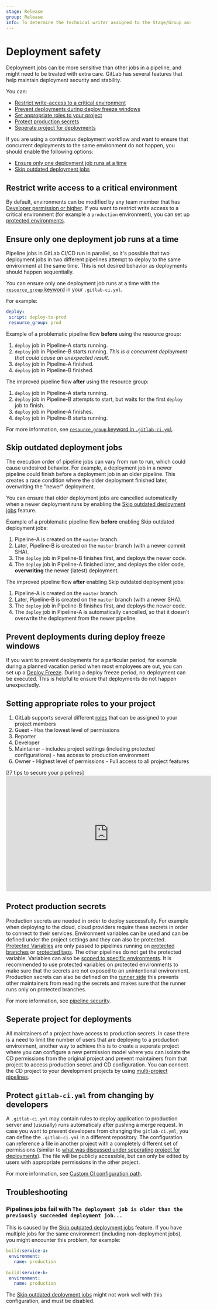 ```yaml
---
stage: Release
group: Release
info: To determine the technical writer assigned to the Stage/Group associated with this page, see https://about.gitlab.com/handbook/engineering/ux/technical-writing/#assignments
---
```

 
# Deployment safety
 
Deployment jobs can be more sensitive than other jobs in a pipeline,
and might need to be treated with extra care. GitLab has several features
that help maintain deployment security and stability.
 
You can:
 
- [Restrict write-access to a critical environment](#restrict-write-access-to-a-critical-environment)
- [Prevent deployments during deploy freeze windows](#prevent-deployments-during-deploy-freeze-windows)
- [Set appropriate roles to your project](#setting-appropriate-roles-to-your-project)
- [Protect production secrets](#protect-production-secrets)
- [Seperate project for deployments](#seperate-project-for-deployments)
 
If you are using a continuous deployment workflow and want to ensure that concurrent deployments to the same environment do not happen, you should enable the following options:
 
- [Ensure only one deployment job runs at a time](#ensure-only-one-deployment-job-runs-at-a-time)
- [Skip outdated deployment jobs](#skip-outdated-deployment-jobs)
 
## Restrict write access to a critical environment
 
By default, environments can be modified by any team member that has [Developer permission or higher](../../user/permissions.md#project-members-permissions).
If you want to restrict write access to a critical environment (for example a `production` environment),
you can set up [protected environments](protected_environments.md).
 
## Ensure only one deployment job runs at a time
 
Pipeline jobs in GitLab CI/CD run in parallel, so it's possible that two deployment
jobs in two different pipelines attempt to deploy to the same environment at the same
time. This is not desired behavior as deployments should happen sequentially.
 
You can ensure only one deployment job runs at a time with the [`resource_group` keyword](../yaml/README.md#resource_group) in your `.gitlab-ci.yml`.
 
For example:
 
```yaml
deploy:
 script: deploy-to-prod
 resource_group: prod
```
 
Example of a problematic pipeline flow **before** using the resource group:
 
1. `deploy` job in Pipeline-A starts running.
1. `deploy` job in Pipeline-B starts running. *This is a concurrent deployment that could cause an unexpected result.*
1. `deploy` job in Pipeline-A finished.
1. `deploy` job in Pipeline-B finished.
 
The improved pipeline flow **after** using the resource group:
 
1. `deploy` job in Pipeline-A starts running.
1. `deploy` job in Pipeline-B attempts to start, but waits for the first `deploy` job to finish.
1. `deploy` job in Pipeline-A finishes.
1. `deploy` job in Pipeline-B starts running.
 
For more information, see [`resource_group` keyword in `.gitlab-ci.yml`](../yaml/README.md#resource_group).
 
## Skip outdated deployment jobs
 
The execution order of pipeline jobs can vary from run to run, which could cause
undesired behavior. For example, a deployment job in a newer pipeline could
finish before a deployment job in an older pipeline.
This creates a race condition where the older deployment finished later,
overwriting the "newer" deployment.
 
You can ensure that older deployment jobs are cancelled automatically when a newer deployment
runs by enabling the [Skip outdated deployment jobs](../pipelines/settings.md#skip-outdated-deployment-jobs) feature.
 
Example of a problematic pipeline flow **before** enabling Skip outdated deployment jobs:
 
1. Pipeline-A is created on the `master` branch.
1. Later, Pipeline-B is created on the `master` branch (with a newer commit SHA).
1. The `deploy` job in Pipeline-B finishes first, and deploys the newer code.
1. The `deploy` job in Pipeline-A finished later, and deploys the older code, **overwriting** the newer (latest) deployment.
 
The improved pipeline flow **after** enabling Skip outdated deployment jobs:
 
1. Pipeline-A is created on the `master` branch.
1. Later, Pipeline-B is created on the `master` branch (with a newer SHA).
1. The `deploy` job in Pipeline-B finishes first, and deploys the newer code.
1. The `deploy` job in Pipeline-A is automatically cancelled, so that it doesn't overwrite the deployment from the newer pipeline.
 
## Prevent deployments during deploy freeze windows
 
If you want to prevent deployments for a particular period, for example during a planned
vacation period when most employees are out, you can set up a [Deploy Freeze](../../user/project/releases/index.md#prevent-unintentional-releases-by-setting-a-deploy-freeze).
During a deploy freeze period, no deployment can be executed. This is helpful to
ensure that deployments do not happen unexpectedly.
  
## Setting appropriate roles to your project
 
1. GitLab supports several different [roles](../../user/permissions.md#group-members-permissions) that can be assigned to your project members
  1. Guest - Has the lowest level of permissions
  1. Reporter
  1. Developer
  1. Maintainer - includes project settings (including protected configurations) - has access to production environment
  1. Owner - Highest level of permissions - Full access to all project features
 
[!7 tips to secure your pipelines]<iframe width="560" height="315" src="https://www.youtube.com/embed/Mq3C1KveDc0" frameborder="0" allow="accelerometer; autoplay; clipboard-write; encrypted-media; gyroscope; picture-in-picture" allowfullscreen></iframe>
 
## Protect production secrets
 
Production secrets are needed in order to deploy successfully. For example when deploying to the cloud, cloud providers require these secrets in order to connect to their services. Environment variables can be used and can be defined under the project settings and they can also be protected. [Protected Variables](../variables.md#protect-a-custom-variable)  are only passed to pipelines running on [protected branches](../../user/project/protected_branches.md) or [protected tags](../../user/project/protected_tags.md). The other pipelines do not get the protected variable.
Variables can also be [scoped to specific environments](../variables/where_variables_can_be_used.md#variables-with-an-environment-scope). It is recommended to use protected variables on protected environments to make sure that the secrets are not exposed to an unintentional environment. Production secrets can also be defined on the [runner side](../runners.md/#prevent-runners-from-revealing-sensitive-information) this prevents other maintainers from reading the secrets and makes sure that the runner runs only on protected branches.
 
For more information, see [pipeline security](../pipelines.md#pipeline-security-on-protected-branches).
 
## Seperate project for deployments
 
All maintainers of a project have access to production secrets. In case there is a need to limit the number of users that are deploying to a production environment, another way to achieve this is to create a seperate project where you can configure a new permission model where you can isolate the CD permissions from the original project and prevent maintainers from that project to access production secret and CD configuration. You can connect the CD project to your development projects by using [multi-project pipelines](../multi_project_pipelines.md).

## Protect `gitlab-ci.yml` from changing by developers

A `.gitlab-ci.yml` may contain rules to deploy application to production server and (ususally) runs automaticaly after pushing a merge request. In case you want to prevent developers from changing the `gitlab-ci.yml`, you can define the `.gitlab-ci.yml` in a different repository. The configuration can reference a file in another project with a completely different set of permissions (similar to [what was discussed under seperating project for deployments](#seperate-project-for-deployments)). The file will be publicly accessible, but can only be edited by users with appropriate permissions in the other project.

For more information, see [Custom CI configuration path](../pipelines/settings.md#custom-ci-configuration-path).

## Troubleshooting
 
### Pipelines jobs fail with `The deployment job is older than the previously succeeded deployment job...`
 
This is caused by the [Skip outdated deployment jobs](../pipelines/settings.md#skip-outdated-deployment-jobs) feature.
If you have multiple jobs for the same environment (including non-deployment jobs), you might encounter this problem, for example:
 
```yaml
build:service-a:
 environment:
   name: production
 
build:service-b:
 environment:
   name: production
```
 
The [Skip outdated deployment jobs](../pipelines/settings.md#skip-outdated-deployment-jobs) might
not work well with this configuration, and must be disabled.
 
